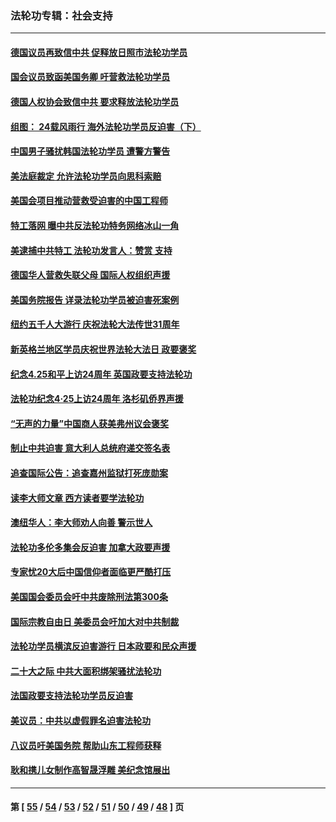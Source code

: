 ### 法轮功专辑：社会支持
---
#### [德国议员再致信中共 促释放日照市法轮功学员](../../pages/nf4386/n14069901.md?09140430) 
#### [国会议员致函美国务卿 吁营救法轮功学员](../../pages/nf4386/n14068427.md?09140430) 
#### [德国人权协会致信中共 要求释放法轮功学员](../../pages/nf4386/n14045330.md?09140430) 
#### [组图： 24载风雨行 海外法轮功学员反迫害（下）](../../pages/nf4386/n14030279.md?09140430) 
#### [中国男子骚扰韩国法轮功学员 遭警方警告](../../pages/nf4386/n14033245.md?09140430) 
#### [美法庭裁定 允许法轮功学员向思科索赔](../../pages/nf4386/n14030620.md?09140430) 
#### [美国会项目推动营救受迫害的中国工程师](../../pages/nf4386/n14019887.md?09140430) 
#### [特工落网 曝中共反法轮功特务网络冰山一角](../../pages/nf4386/n14006412.md?09140430) 
#### [美逮捕中共特工 法轮功发言人：赞赏 支持](../../pages/nf4386/n14005107.md?09140430) 
#### [德国华人营救失联父母 国际人权组织声援](../../pages/nf4386/n14002019.md?09140430) 
#### [美国务院报告 详录法轮功学员被迫害死案例](../../pages/nf4386/n13997752.md?09140430) 
#### [纽约五千人大游行 庆祝法轮大法传世31周年](../../pages/nf4386/n13995110.md?09140430) 
#### [新英格兰地区学员庆祝世界法轮大法日 政要褒奖](../../pages/nf4386/n13990800.md?09140430) 
#### [纪念4.25和平上访24周年 英国政要支持法轮功](../../pages/nf4386/n13984057.md?09140430) 
#### [法轮功纪念4·25上访24周年 洛杉矶侨界声援](../../pages/nf4386/n13978796.md?09140430) 
#### [“无声的力量”中国商人获美弗州议会褒奖](../../pages/nf4386/n13941208.md?09140430) 
#### [制止中共迫害 意大利人总统府递交签名表](../../pages/nf4386/n13933726.md?09140430) 
#### [追查国际公告：追查嘉州监狱打死庞勋案](../../pages/nf4386/n13933461.md?09140430) 
#### [读李大师文章 西方读者要学法轮功](../../pages/nf4386/n13925142.md?09140430) 
#### [澳纽华人：李大师劝人向善 警示世人](../../pages/nf4386/n13924146.md?09140430) 
#### [法轮功多伦多集会反迫害 加拿大政要声援](../../pages/nf4386/n13881303.md?09140430) 
#### [专家忧20大后中国信仰者面临更严酷打压](../../pages/nf4386/n13874993.md?09140430) 
#### [美国国会委员会吁中共废除刑法第300条](../../pages/nf4386/n13868121.md?09140430) 
#### [国际宗教自由日 美委员会吁加大对中共制裁](../../pages/nf4386/n13855021.md?09140430) 
#### [法轮功学员横滨反迫害游行 日本政要和民众声援](../../pages/nf4386/n13847132.md?09140430) 
#### [二十大之际 中共大面积绑架骚扰法轮功](../../pages/nf4386/n13846381.md?09140430) 
#### [法国政要支持法轮功学员反迫害](../../pages/nf4386/n13841970.md?09140430) 
#### [美议员：中共以虚假罪名迫害法轮功](../../pages/nf4386/n13841083.md?09140430) 
#### [八议员吁美国务院 帮助山东工程师获释](../../pages/nf4386/n13836379.md?09140430) 
#### [耿和携儿女制作高智晟浮雕 美纪念馆展出](../../pages/nf4386/n13829624.md?09140430) 

---
#### 第 [ [55](./55.md?09140430) / [54](./54.md?09140430) / [53](./53.md?09140430) / [52](./52.md?09140430) / [51](./51.md?09140430) / [50](./50.md?09140430) / [49](./49.md?09140430) / [48](./48.md?09140430) ] 页
